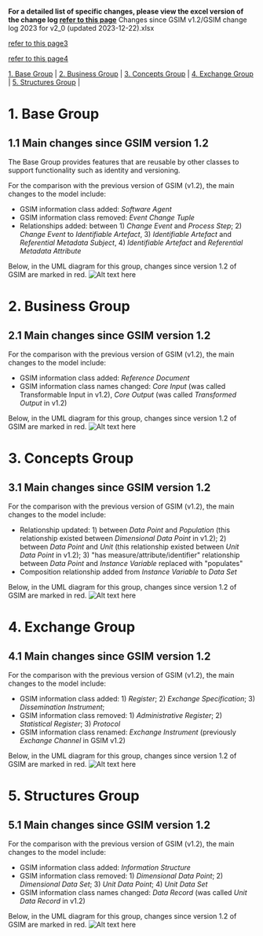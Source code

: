 **For a detailed list of specific changes, please view the excel version of the change log [refer to this page](https://github.com/UNECE/GSIM-2.0/blob/42b3f8ea173fd31a451e25b110ba7979a6064e40/Changes%20since%20GSIM%20v1.2/Introduction.md)**
Changes since GSIM v1.2/GSIM change log 2023 for v2_0 (updated 2023-12-22).xlsx

[refer to this page3](Changes%20since%20GSIM%20v1.2/GSIM%20change%20log%202023%20for%20v2_0%20(updated%202023-12-22).xlsx)

[refer to this page4](../blob/master/Changes%20since%20GSIM%20v1.2/GSIM%20change%20log%202023%20for%20v2_0%20(updated%202023-12-22).xlsx)

[1. Base Group](#1-Base-Group) |
[2. Business Group](#2-Business-Group) |
[3. Concepts Group](#3-Concepts-Group) |
[4. Exchange Group](#4-Exchange-Group) |
[5. Structures Group](#5-structures-group) |

# 1. Base Group
## 1.1 Main changes since GSIM version 1.2
The Base Group provides features that are reusable by other classes to support functionality such as identity and versioning. 

For the comparison with the previous version of GSIM (v1.2), the main changes to the model include: 
* GSIM information class added: _Software Agent_
* GSIM information class removed: _Event Change Tuple_
* Relationships added: between 1) _Change Event_ and _Process Step_; 2) _Change Event_ to _Identifiable Artefact_, 3) _Identifiable Artefact_ and _Referential Metadata Subject_, 4) _Identifiable Artefact_ and _Referential Metadata Attribute_

Below, in the UML diagram for this group, changes since version 1.2 of GSIM are marked in red.
![Alt text here](UML%20Diagrams%20with%20changes/GSIM%20Base%20change%20v2.drawio.png) 

# 2. Business Group
## 2.1 Main changes since GSIM version 1.2
For the comparison with the previous version of GSIM (v1.2), the main changes to the model include: 
* GSIM information class added: _Reference Document_
* GSIM information class names changed: _Core Input_ (was called Transformable Input in v1.2), _Core Output_ (was called _Transformed Output_ in v1.2)

Below, in the UML diagram for this group, changes since version 1.2 of GSIM are marked in red.
![Alt text here](UML%20Diagrams%20with%20changes/GSIM%20Business%20changes%20v2.drawio.png) 

# 3. Concepts Group
## 3.1 Main changes since GSIM version 1.2
For the comparison with the previous version of GSIM (v1.2), the main changes to the model include: 
* Relationship updated: 1) between _Data Point_ and _Population_ (this relationship existed between _Dimensional Data Point_ in v1.2); 2) between _Data Point_ and _Unit_ (this relationship existed between _Unit Data Point_ in v1.2); 3) "has measure/attribute/identifier" relationship between _Data Point_ and _Instance Variable_ replaced with "populates"
* Composition relationship added from _Instance Variable_ to _Data Set_

Below, in the UML diagram for this group, changes since version 1.2 of GSIM are marked in red.
![Alt text here](UML%20Diagrams%20with%20changes/GSIM%20Concepts%20changes%20v2.drawio.png) 

# 4. Exchange Group
## 4.1 Main changes since GSIM version 1.2
For the comparison with the previous version of GSIM (v1.2), the main changes to the model include: 
* GSIM information class added: 1) _Register_; 2) _Exchange Specification_; 3) _Dissemination Instrument_; 
* GSIM information class removed: 1) _Administrative Register_; 2) _Statistical Register_; 3) _Protocol_ 
* GSIM information class renamed: _Exchange Instrument_ (previously _Exchange Channel_ in GSIM v1.2) 

Below, in the UML diagram for this group, changes since version 1.2 of GSIM are marked in red.
![Alt text here](UML%20Diagrams%20with%20changes/GSIM%20Exchange%20changes%20v2.drawio.png) 

# 5. Structures Group
## 5.1 Main changes since GSIM version 1.2
For the comparison with the previous version of GSIM (v1.2), the main changes to the model include: 
* GSIM information class added: _Information Structure_
* GSIM information class removed: 1) _Dimensional Data Point_; 2) _Dimensional Data Set_; 3) _Unit Data Point_; 4) _Unit Data Set_ 
* GSIM information class names changed: _Data Record_ (was called _Unit Data Record_ in v1.2)

Below, in the UML diagram for this group, changes since version 1.2 of GSIM are marked in red.
![Alt text here](UML%20Diagrams%20with%20changes/GSIM%20Structures%20changes%20v2.drawio.png) 
